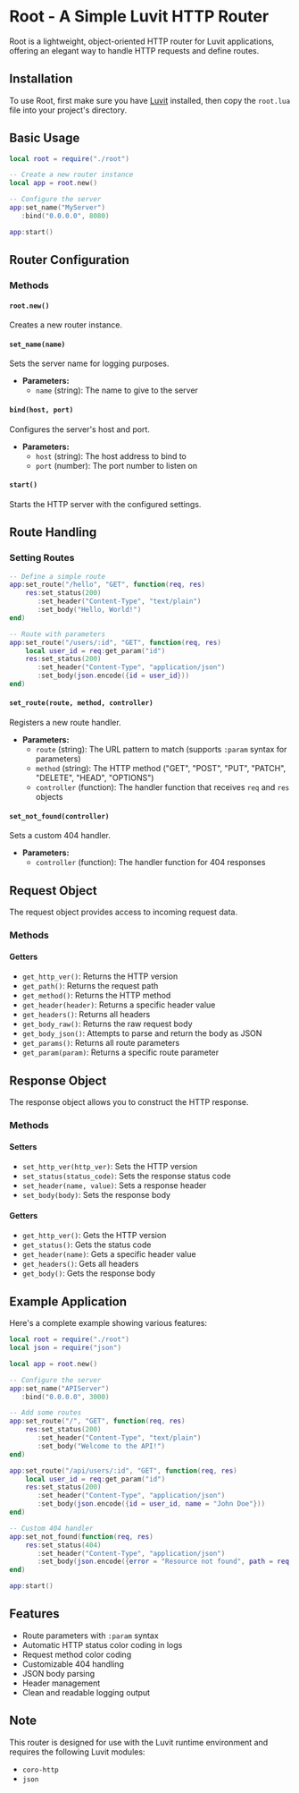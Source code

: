 # Root - A Simple Luvit HTTP Router

Root is a lightweight, object-oriented HTTP router for Luvit applications, offering an elegant way to handle HTTP requests and define routes.

## Installation

To use Root, first make sure you have [Luvit](https://luvit.io/) installed, then copy the `root.lua` file into your project's directory.

## Basic Usage

```lua
local root = require("./root")

-- Create a new router instance
local app = root.new()

-- Configure the server
app:set_name("MyServer")
   :bind("0.0.0.0", 8080)

app:start()
```

## Router Configuration

### Methods

#### `root.new()`

Creates a new router instance.

#### `set_name(name)`

Sets the server name for logging purposes.

- **Parameters:**
    - `name` (string): The name to give to the server

#### `bind(host, port)`

Configures the server's host and port.

- **Parameters:**
    - `host` (string): The host address to bind to
    - `port` (number): The port number to listen on

#### `start()`

Starts the HTTP server with the configured settings.

## Route Handling

### Setting Routes

```lua
-- Define a simple route
app:set_route("/hello", "GET", function(req, res)
    res:set_status(200)
       :set_header("Content-Type", "text/plain")
       :set_body("Hello, World!")
end)

-- Route with parameters
app:set_route("/users/:id", "GET", function(req, res)
    local user_id = req:get_param("id")
    res:set_status(200)
       :set_header("Content-Type", "application/json")
       :set_body(json.encode({id = user_id}))
end)
```

#### `set_route(route, method, controller)`

Registers a new route handler.

- **Parameters:**
    - `route` (string): The URL pattern to match (supports `:param` syntax for parameters)
    - `method` (string): The HTTP method ("GET", "POST", "PUT", "PATCH", "DELETE", "HEAD", "OPTIONS")
    - `controller` (function): The handler function that receives `req` and `res` objects

#### `set_not_found(controller)`

Sets a custom 404 handler.

- **Parameters:**
    - `controller` (function): The handler function for 404 responses

## Request Object

The request object provides access to incoming request data.

### Methods

#### Getters

- `get_http_ver()`: Returns the HTTP version
- `get_path()`: Returns the request path
- `get_method()`: Returns the HTTP method
- `get_header(header)`: Returns a specific header value
- `get_headers()`: Returns all headers
- `get_body_raw()`: Returns the raw request body
- `get_body_json()`: Attempts to parse and return the body as JSON
- `get_params()`: Returns all route parameters
- `get_param(param)`: Returns a specific route parameter

## Response Object

The response object allows you to construct the HTTP response.

### Methods

#### Setters

- `set_http_ver(http_ver)`: Sets the HTTP version
- `set_status(status_code)`: Sets the response status code
- `set_header(name, value)`: Sets a response header
- `set_body(body)`: Sets the response body

#### Getters

- `get_http_ver()`: Gets the HTTP version
- `get_status()`: Gets the status code
- `get_header(name)`: Gets a specific header value
- `get_headers()`: Gets all headers
- `get_body()`: Gets the response body

## Example Application

Here's a complete example showing various features:

```lua
local root = require("./root")
local json = require("json")

local app = root.new()

-- Configure the server
app:set_name("APIServer")
   :bind("0.0.0.0", 3000)

-- Add some routes
app:set_route("/", "GET", function(req, res)
    res:set_status(200)
       :set_header("Content-Type", "text/plain")
       :set_body("Welcome to the API!")
end)

app:set_route("/api/users/:id", "GET", function(req, res)
    local user_id = req:get_param("id")
    res:set_status(200)
       :set_header("Content-Type", "application/json")
       :set_body(json.encode({id = user_id, name = "John Doe"}))
end)

-- Custom 404 handler
app:set_not_found(function(req, res)
    res:set_status(404)
       :set_header("Content-Type", "application/json")
       :set_body(json.encode({error = "Resource not found", path = req:get_path()}))
end)

app:start()
```

## Features

- Route parameters with `:param` syntax
- Automatic HTTP status color coding in logs
- Request method color coding
- Customizable 404 handling
- JSON body parsing
- Header management
- Clean and readable logging output

## Note

This router is designed for use with the Luvit runtime environment and requires the following Luvit modules:

- `coro-http`
- `json`
